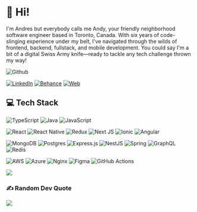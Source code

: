 
# 💫 Hi!
I'm Andres but everybody calls me Andy, your friendly neighborhood software engineer based in Toronto, Canada. With six years of code-slinging experience under my belt, I've navigated through the wilds of frontend, backend, fullstack, and mobile development. You could say I'm a bit of a digital Swiss Army knife—ready to tackle any tech challenge thrown my way!

![Github](https://user-images.githubusercontent.com/5713670/87202985-820dcb80-c2b6-11ea-9f56-7ec461c497c3.gif)

[![LinkedIn](https://img.shields.io/badge/LinkedIn-%230077B5.svg?logo=linkedin&logoColor=white)](https://linkedin.com/in/andres-andrade-51962b105)  [![Behance](https://img.shields.io/badge/Behance-1769ff?logo=behance&logoColor=white)](https://behance.net/andrsandrade5) [![Web](https://img.shields.io/badge/Personal%20Web-green?&logoColor=white)](https://andres-andrade.dev/)

## 💻 Tech Stack
 ![TypeScript](https://img.shields.io/badge/Typescript-%23007ACC.svg?style=plastic&logo=typescript&logoColor=white)
 ![Java](https://img.shields.io/badge/Java-%23ED8B00.svg?style=plastic&logo=oracle&logoColor=white)
 ![JavaScript](https://img.shields.io/badge/Javascript-%23323330.svg?style=plastic&logo=javascript&logoColor=%23F7DF1E) 
 
 ![React](https://img.shields.io/badge/React-%2320232a.svg?style=plastic&logo=react&logoColor=%2361DAFB) 
 ![React Native](https://img.shields.io/badge/React_native-%2320232a.svg?style=plastic&logo=react&logoColor=%2361DAFB) 
 ![Redux](https://img.shields.io/badge/Redux-%23593d88.svg?style=plastic&logo=redux&logoColor=white) 
 ![Next JS](https://img.shields.io/badge/Next-black?style=plastic&logo=next.js&logoColor=white) 
 ![Ionic](https://img.shields.io/badge/Ionic-%233880FF.svg?style=plastic&logo=Ionic&logoColor=white) 
 ![Angular](https://img.shields.io/badge/Angular-%23DD0031.svg?style=plastic&logo=angular&logoColor=white)
 
 ![MongoDB](https://img.shields.io/badge/MongoDB-%234ea94b.svg?style=plastic&logo=mongodb&logoColor=white) 
 ![Postgres](https://img.shields.io/badge/Postgres-%23316192.svg?style=plastic&logo=postgresql&logoColor=white) 
 ![Express.js](https://img.shields.io/badge/Express.js-%23404d59.svg?style=plastic&logo=express&logoColor=%2361DAFB) 
 ![NestJS](https://img.shields.io/badge/Nestjs-%23E0234E.svg?style=plastic&logo=nestjs&logoColor=white)
 ![Spring](https://img.shields.io/badge/Spring-%236DB33F.svg?style=plastic&logo=spring&logoColor=white)
 ![GraphQL](https://img.shields.io/badge/GraphQL-E10098?style=plastic&logo=graphql&logoColor=white)
 ![Redis](https://img.shields.io/badge/Redis-%23DD0031.svg?style=plastic&logo=redis&logoColor=white)

 ![AWS](https://img.shields.io/badge/AWS-%23FF9900.svg?style=plastic&logo=amazon&logoColor=white)
 ![Azure](https://img.shields.io/badge/Azure-%230072C6.svg?style=plastic&logo=azure&logoColor=white)
 ![Nginx](https://img.shields.io/badge/Nginx-%23009639.svg?style=plastic&logo=nginx&logoColor=white)
 ![Figma](https://img.shields.io/badge/Figma-%23F24E1E.svg?style=plastic&logo=figma&logoColor=white)
 ![GitHub Actions](https://img.shields.io/badge/github%20actions-%232671E5.svg?style=plastic&logo=githubactions&logoColor=white)

![](https://github-readme-stats.vercel.app/api/top-langs/?username=aaandrades&theme=dark&hide_border=false&include_all_commits=true&count_private=true&layout=compact)

### ✍️ Random Dev Quote
![](https://quotes-github-readme.vercel.app/api?type=horizontal&theme=radical)

